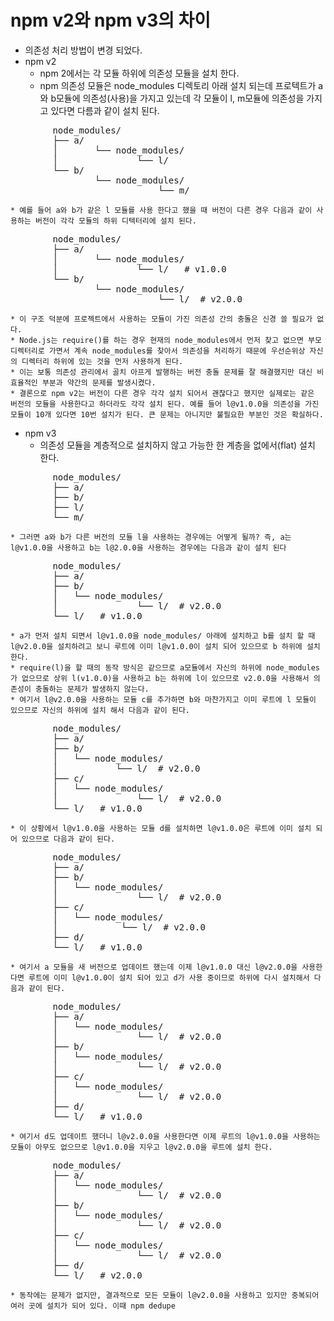 # npm v2와 npm v3의 차이



* 의존성 처리 방법이 변경 되었다.
* npm v2
    * npm 2에서는 각 모듈 하위에 의존성 모듈을 설치 한다.
    * npm 의존성 모듈은 node_modules 디렉토리 아래 설치 되는데 프로텍트가 a와 b모듈에 의존성(사용)을 가지고 있는데 각 모듈이 l, m모듈에 의존성을 가지고 있다면 다름과 같이 설치 된다.
<pre>
		node_modules/
		├── a/
		│   	└── node_modules/
		│       		└── l/
		└── b/
    			└── node_modules/
        					└── m/
</pre>
    * 예를 들어 a와 b가 같은 l 모듈를 사용 한다고 했을 때 버전이 다른 경우 다음과 같이 사용하는 버전이 각각 모듈의 하위 디텍터리에 설치 된다.
<pre>
		node_modules/
		├── a/
		│   	└── node_modules/
		│       		└── l/   # v1.0.0
		└── b/
    			└── node_modules/
        					└── l/  # v2.0.0
</pre>
    * 이 구조 덕분에 프로젝트에서 사용하는 모듈이 가진 의존성 간의 충돌은 신경 쓸 필요가 없다.
    * Node.js는 require()를 하는 경우 현재의 node_modules에서 먼저 찾고 없으면 부모 디렉터리로 가면서 계속 node_modules를 찾아서 의존성을 처리하기 때문에 우선순위상 자신의 디렉터리 하위에 있는 것을 먼저 사용하게 된다.
    * 이는 보통 의존성 관리에서 골치 아프게 발행하는 버전 충돌 문제를 잘 해결했지만 대신 비효율적인 부분과 약간의 문제를 발생시켰다.
    * 결론으로 npm v2는 버전이 다른 경우 각각 설치 되어서 괜찮다고 했지만 실제로는 같은 버전의 모듈을 사용한다고 하더라도 각각 설치 된다. 예를 들어 l@v1.0.0을 의존성을 가진 모듈이 10개 있다면 10번 설치가 된다. 큰 문제는 아니지만 불필요한 부분인 것은 확실하다.
* npm v3
    * 의존성 모듈을 계층적으로 설치하지 않고 가능한 한 계층을 없에서(flat) 설치 한다.
<pre>
		node_modules/
		├── a/
		├── b/
		├── l/
		└── m/
</pre>
    * 그러면 a와 b가 다른 버전의 모듈 l을 사용하는 경우에는 어떻게 될까? 즉, a는 l@v1.0.0을 사용하고 b는 l@2.0.0을 사용하는 경우에는 다음과 같이 설치 된다
<pre>
		node_modules/
		├── a/
		├── b/
		│   └── node_modules/
		│       		└── l/  # v2.0.0
		└── l/   # v1.0.0
</pre>
    * a가 먼저 설치 되면서 l@v1.0.0을 node_modules/ 아래에 설치하고 b를 설치 할 때 l@v2.0.0을 설치하려고 보니 루트에 이미 l@v1.0.0이 설치 되어 있으므로 b 하위에 설치 한다.
    * require(l)을 할 때의 동작 방식은 같으므로 a모듈에서 자신의 하위에 node_modules가 없으므로 상위 l(v1.0.0)을 사용하고 b는 하위에 l이 있으므로 v2.0.0을 사용해서 의존성이 충돌하는 문제가 발생하지 않는다.
    * 여기서 l@v2.0.0을 사용하는 모듈 c를 추가하면 b와 마찬가지고 이미 루트에 l 모듈이 있으므로 자신의 하위에 설치 해서 다음과 같이 된다.
<pre>
		node_modules/
		├── a/
		├── b/
		│   └── node_modules/
		│      	 	└── l/  # v2.0.0
		├── c/
		│   └── node_modules/
		│       		└── l/  # v2.0.0
		└── l/   # v1.0.0 
</pre>
    * 이 상황에서 l@v1.0.0을 사용하는 모듈 d를 설치하면 l@v1.0.0은 루트에 이미 설치 되어 있으므로 다음과 같이 된다.
<pre>
		node_modules/
		├── a/
		├── b/
		│   └── node_modules/
		│       		└── l/  # v2.0.0
		├── c/
		│   └── node_modules/
		│      		 └── l/  # v2.0.0
		├── d/
		└── l/   # v1.0.0 
</pre>
    * 여기서 a 모듈을 새 버전으로 업데이트 했는데 이제 l@v1.0.0 대신 l@v2.0.0을 사용한다면 루트에 이미 l@v1.0.0이 설치 되어 있고 d가 사용 중이므로 하위에 다시 설치해서 다음과 같이 된다.
<pre>
		node_modules/
		├── a/
		│   └── node_modules/
		│       		└── l/  # v2.0.0
		├── b/
		│   └── node_modules/
		│       		└── l/  # v2.0.0
		├── c/
		│   └── node_modules/
		│       		└── l/  # v2.0.0
		├── d/
		└── l/   # v1.0.0
</pre>
    * 여기서 d도 업데이트 했더니 l@v2.0.0을 사용한다면 이제 루트의 l@v1.0.0을 사용하는 모듈이 아무도 없으므로 l@v1.0.0을 지우고 l@v2.0.0을 루트에 설치 한다.
<pre>
		node_modules/
		├── a/
		│   └── node_modules/
		│       		└── l/  # v2.0.0
		├── b/
		│   └── node_modules/
		│       		└── l/  # v2.0.0
		├── c/
		│   └── node_modules/
		│       		└── l/  # v2.0.0
		├── d/
		└── l/   # v2.0.0
</pre>
    * 동작에는 문제가 없지만, 결과적으로 모든 모듈이 l@v2.0.0을 사용하고 있지만 중복되어 여러 곳에 설치가 되어 있다. 이때 npm dedupe
